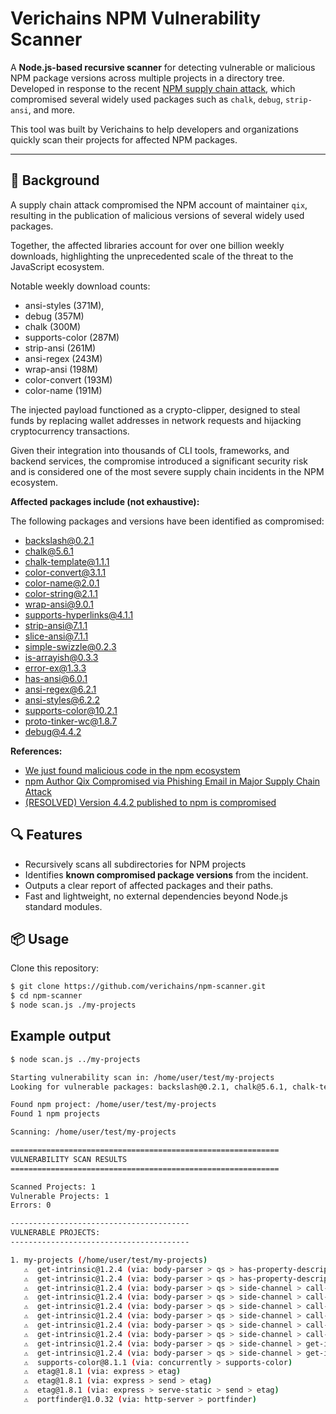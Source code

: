 # Verichains NPM Vulnerability Scanner

A **Node.js-based recursive scanner** for detecting vulnerable or malicious NPM package versions across multiple projects in a directory tree.  
Developed in response to the recent [NPM supply chain attack](https://jdstaerk.substack.com/p/we-just-found-malicious-code-in-the), which compromised several widely used packages such as `chalk`, `debug`, `strip-ansi`, and more.

This tool was built by Verichains to help developers and organizations quickly scan their projects for affected NPM packages.

---

## 🚨 Background

A supply chain attack compromised the NPM account of maintainer `qix`, resulting in the publication of malicious versions of several widely used packages.

Together, the affected libraries account for over one billion weekly downloads, highlighting the unprecedented scale of the threat to the JavaScript ecosystem. 

Notable weekly download counts:

* ansi-styles (371M), 
* debug (357M)
* chalk (300M)
* supports-color (287M)
* strip-ansi (261M)
* ansi-regex (243M)
* wrap-ansi (198M)
* color-convert (193M)
* color-name (191M)

The injected payload functioned as a crypto-clipper, designed to steal funds by replacing wallet addresses in network requests and hijacking cryptocurrency transactions.

Given their integration into thousands of CLI tools, frameworks, and backend services, the compromise introduced a significant security risk and is considered one of the most severe supply chain incidents in the NPM ecosystem.

**Affected packages include (not exhaustive):**

The following packages and versions have been identified as compromised:

- backslash@0.2.1
- chalk@5.6.1
- chalk-template@1.1.1
- color-convert@3.1.1
- color-name@2.0.1
- color-string@2.1.1
- wrap-ansi@9.0.1
- supports-hyperlinks@4.1.1
- strip-ansi@7.1.1
- slice-ansi@7.1.1
- simple-swizzle@0.2.3
- is-arrayish@0.3.3
- error-ex@1.3.3
- has-ansi@6.0.1
- ansi-regex@6.2.1
- ansi-styles@6.2.2
- supports-color@10.2.1
- proto-tinker-wc@1.8.7
- debug@4.4.2

**References:**
- [We just found malicious code in the npm ecosystem](https://jdstaerk.substack.com/p/we-just-found-malicious-code-in-the)  
- [npm Author Qix Compromised via Phishing Email in Major Supply Chain Attack](https://socket.dev/blog/npm-author-qix-compromised-in-major-supply-chain-attack) 
- [(RESOLVED) Version 4.4.2 published to npm is compromised](https://github.com/debug-js/debug/issues/1005#issuecomment-3266868187)


## 🔍 Features

- Recursively scans all subdirectories for NPM projects
- Identifies **known compromised package versions** from the incident.
- Outputs a clear report of affected packages and their paths.
- Fast and lightweight, no external dependencies beyond Node.js standard modules.


## 📦 Usage

Clone this repository:

```bash
$ git clone https://github.com/verichains/npm-scanner.git
$ cd npm-scanner
$ node scan.js ./my-projects
```

## Example output

```bash
$ node scan.js ../my-projects

Starting vulnerability scan in: /home/user/test/my-projects
Looking for vulnerable packages: backslash@0.2.1, chalk@5.6.1, chalk-template@1.1.1, color-convert@3.1.1, color-name@2.0.1, color-string@2.1.1, wrap-ansi@9.0.1, supports-hyperlinks@4.1.1, strip-ansi@7.1.1, slice-ansi@7.1.1, simple-swizzle@0.2.3, is-arrayish@0.3.3, error-ex@1.3.3, has-ansi@6.0.1, ansi-regex@6.2.1, ansi-styles@6.2.2, supports-color@8.1.1, proto-tinker-wc@1.8.7, debug@4.4.2, get-intrinsic@1.2.4, etag@1.8.1, portfinder@1.0.32

Found npm project: /home/user/test/my-projects
Found 1 npm projects

Scanning: /home/user/test/my-projects

============================================================
VULNERABILITY SCAN RESULTS
============================================================

Scanned Projects: 1
Vulnerable Projects: 1
Errors: 0

----------------------------------------
VULNERABLE PROJECTS:
----------------------------------------

1. my-projects (/home/user/test/my-projects)
   ⚠️  get-intrinsic@1.2.4 (via: body-parser > qs > has-property-descriptors > es-define-property > get-intrinsic)
   ⚠️  get-intrinsic@1.2.4 (via: body-parser > qs > has-property-descriptors > es-define-property > gopd > get-intrinsic)
   ⚠️  get-intrinsic@1.2.4 (via: body-parser > qs > side-channel > call-bind > es-define-property > get-intrinsic)
   ⚠️  get-intrinsic@1.2.4 (via: body-parser > qs > side-channel > call-bind > get-intrinsic)
   ⚠️  get-intrinsic@1.2.4 (via: body-parser > qs > side-channel > call-bind > set-function-length > define-data-property > es-define-property > get-intrinsic)
   ⚠️  get-intrinsic@1.2.4 (via: body-parser > qs > side-channel > call-bind > set-function-length > define-data-property > gopd > get-intrinsic)
   ⚠️  get-intrinsic@1.2.4 (via: body-parser > qs > side-channel > call-bind > set-function-length > get-intrinsic)
   ⚠️  get-intrinsic@1.2.4 (via: body-parser > qs > side-channel > call-bind > set-function-length > gopd > get-intrinsic)
   ⚠️  get-intrinsic@1.2.4 (via: body-parser > qs > side-channel > get-intrinsic)
   ⚠️  get-intrinsic@1.2.4 (via: body-parser > qs > side-channel > get-intrinsic > call-bind > get-intrinsic)
   ⚠️  supports-color@8.1.1 (via: concurrently > supports-color)
   ⚠️  etag@1.8.1 (via: express > etag)
   ⚠️  etag@1.8.1 (via: express > send > etag)
   ⚠️  etag@1.8.1 (via: express > serve-static > send > etag)
   ⚠️  portfinder@1.0.32 (via: http-server > portfinder)
```